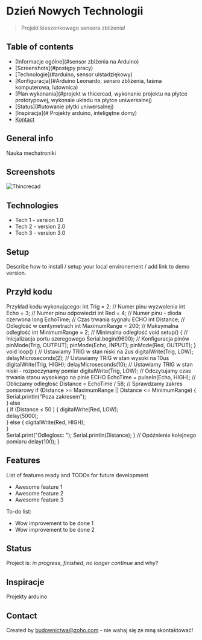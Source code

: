 # Dzień Nowych Technologii
> Projekt kieszonkowego sensora zbliżenia!

## Table of contents
* [Informacje ogólne](#sensor zbiżenia na Arduino)
* [Screenshots](#postępy pracy) 
* [Technologie](#arduino, sensor ulstadziękowy)
* [Konfiguracja](#Arduino Leonardo, sensro zbliżenia, taśma komputerowa, lutownica)
* [Plan wykonania](#projekt w thicercad, wykonanie projektu na płytce prototypowej, wykonaie układu na płytce uniwersalnej)
* [Status](#lutowanie płytki uniwersalnej)
* [Inspiracja](# Projekty arduino, inteligętne domy)
* [Kontact](#batq.ar@zoho.com) 

## General info
Nauka mechatroniki

## Screenshots
![Thincrecad](./img/screenshot.png)

## Technologies
* Tech 1 - version 1.0
* Tech 2 - version 2.0
* Tech 3 - version 3.0

## Setup
Describe how to install / setup your local environement / add link to demo version.

## Przyłd kodu
Przykład kodu wykonującego:
    int Trig = 2;   // Numer pinu wyzwolenia
    int Echo = 3;   // Numer pinu odpowiedzi
    int Red = 4;    // Numer pinu - dioda czerwona
    long EchoTime;  // Czas trwania sygnału ECHO
    int  Distance;  // Odległość w centymetrach
    int  MaximumRange = 200; // Maksymalna odległość
    int  MinimumRange = 2;   // Minimalna odległość
         void setup()
    {
      // Inicjalizacja portu szeregowego
      Serial.begin(9600);
           // Konfiguracja pinów
      pinMode(Trig, OUTPUT);
      pinMode(Echo, INPUT);
      pinMode(Red, OUTPUT);
    }
    void loop()
    {
      // Ustawiamy TRIG w stan niski na 2us
      digitalWrite(Trig, LOW);
      delayMicroseconds(2);
           // Ustawiamy TRIG w stan wysoki na 10us
      digitalWrite(Trig, HIGH);
      delayMicroseconds(10);
           // Ustawiamy TRIG w stan niski - rozpoczynamy pomiar
      digitalWrite(Trig, LOW);
           // Odczytujamy czas trwania stanu wysokiego na pinie ECHO
      EchoTime = pulseIn(Echo, HIGH);
           // Obliczamy odległość
      Distance = EchoTime / 58;
           // Sprawdzamy zakres pomiarowy
      if (Distance >= MaximumRange || Distance <= MinimumRange)
      {
        Serial.println("Poza zakresem");  
      } else  
      {
        if (Distance < 50
       )
        {
          digitalWrite(Red, LOW);  
          delay(5000);    
        } else
        {
          digitalWrite(Red, HIGH);      
        }    
                Serial.print("Odleglosc: ");
        Serial.println(Distance);
      }
           // Opóźnienie kolejnego pomiaru
      delay(100);
    }


## Features
List of features ready and TODOs for future development
* Awesome feature 1
* Awesome feature 2
* Awesome feature 3

To-do list:
* Wow improvement to be done 1
* Wow improvement to be done 2

## Status
Project is: _in progress_, _finished_, _no longer continue_ and why?

## Inspiracje
Projekty arduino

## Contact
Created by [budownictwa@zoho.com](http://mechatronikaedu.blogspot.com/) - nie wahaj się ze mną skontaktować!
